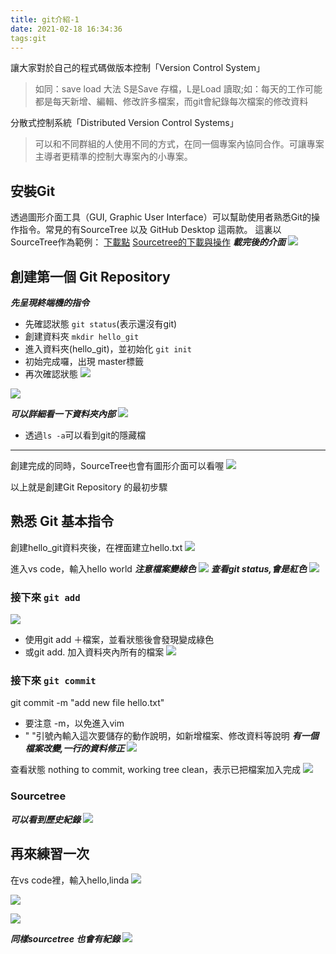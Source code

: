 ```yaml
---
title: git介紹-1
date: 2021-02-18 16:34:36
tags:git 
---
```

讓大家對於自己的程式碼做版本控制「Version Control System」

> 如同：save load 大法
 S是Save 存檔，L是Load 讀取;如：每天的工作可能都是每天新增、編輯、修改許多檔案，而git會紀錄每次檔案的修改資料

分散式控制系統「Distributed Version Control Systems」

> 可以和不同群組的人使用不同的方式，在同一個專案內協同合作。可讓專案主導者更精準的控制大專案內的小專案。

## 安裝Git
透過圖形介面工具（GUI, Graphic User Interface）可以幫助使用者熟悉Git的操作指令。常見的有SourceTree 以及 GitHub Desktop 這兩款。
這裏以SourceTree作為範例：
[下載點](https://www.sourcetreeapp.com/)
[Sourcetree的下載與操作](https://ithelp.ithome.com.tw/articles/10206852)
  ***載完後的介面***
![](https://i.imgur.com/04TzJ0s.png)

## 創建第一個 Git Repository
 ***先呈現終端機的指令***

* 先確認狀態 `git status`(表示還沒有git)
* 創建資料夾 `mkdir hello_git`
* 進入資料夾(hello_git)，並初始化 `git init`
* 初始完成囉，出現 master標籤
* 再次確認狀態
 ![](https://i.imgur.com/kneVHZx.png)
 
![](https://i.imgur.com/URJ3bOu.png)


***可以詳細看一下資料夾內部***
    ![](https://i.imgur.com/hT0CUMo.png)
* 透過`ls -a`可以看到git的隱藏檔

---
創建完成的同時，SourceTree也會有圖形介面可以看喔
![](https://i.imgur.com/59As6HT.png)


以上就是創建Git Repository 的最初步驟

## 熟悉 Git 基本指令 
創建hello_git資料夾後，在裡面建立hello.txt
![](https://i.imgur.com/SD39uTZ.png)

進入vs code，輸入hello world 
  ***注意檔案變綠色***
![](https://i.imgur.com/bdKBKX3.png)
 ***查看git status,會是紅色***
 ![](https://i.imgur.com/vjDWNJh.png)

### 接下來 `git add`
 ![](https://i.imgur.com/PSUh7Zc.png)
* 使用git add ＋檔案，並看狀態後會發現變成綠色
* 或git add. 加入資料夾內所有的檔案
![](https://i.imgur.com/dtVWtYp.png)


### 接下來 `git commit`
git commit -m "add new file hello.txt"
* 要注意 -m，以免進入vim
* " "引號內輸入這次要儲存的動作說明，如新增檔案、修改資料等說明
***有一個檔案改變,一行的資料修正***
![](https://i.imgur.com/8O82KJE.png)

查看狀態
 nothing to commit, working tree clean，表示已把檔案加入完成
![](https://i.imgur.com/V8fUljG.png)

### Sourcetree
 ***可以看到歷史紀錄***
![](https://i.imgur.com/OUFvghP.png)

## 再來練習一次
在vs code裡，輸入hello,linda
![](https://i.imgur.com/IA3JOLy.png)

![](https://i.imgur.com/Emcv1oF.png)

![](https://i.imgur.com/gH1cFEV.png)

***同樣sourcetree 也會有紀錄***
![](https://i.imgur.com/57n8uaP.png)
